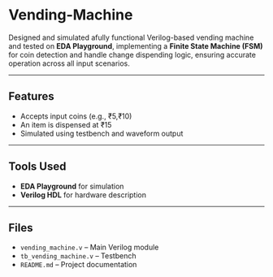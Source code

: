 # Vending-Machine
Designed and simulated afully functional Verilog-based vending machine and tested on **EDA Playground**, implementing a **Finite State Machine (FSM)** for coin detection and handle change dispending logic, ensuring accurate operation across all input scenarios.

---
##  Features
- Accepts input coins (e.g., ₹5,₹10)
- An item is dispensed at ₹15
- Simulated using testbench and waveform output
---
##  Tools Used
- **EDA Playground** for simulation
- **Verilog HDL** for hardware description
---

##  Files
- `vending_machine.v` – Main Verilog module
- `tb_vending_machine.v` – Testbench
- `README.md` – Project documentation


